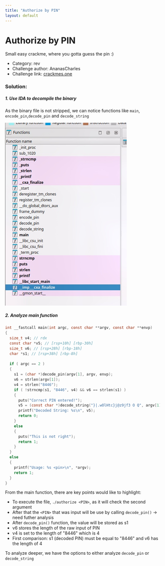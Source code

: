 ```yaml
---
title: "Authorize by PIN"
layout: default
---
```


# Authorize by PIN

Small easy crackme, where you gotta guess the pin :)

- Category: rev
- Challenge author: AnanasCharles
- Challenge link: [crackmes.one](https://crackmes.one/crackme/6617d3a5cddae72ae250c556)

### Solution:

##### 1. Use IDA to decompile the binary

As the binary file is not stripped, we can notice functions like `main`, `encode_pin`,`decode_pin` and `decode_string`

![functions](functions.jpg)

##### 2. Analyze main function 

```c
int __fastcall main(int argc, const char **argv, const char **envp)
{
  size_t v4; // rdx
  const char *v5; // [rsp+10h] [rbp-30h]
  size_t v6; // [rsp+28h] [rbp-18h]
  char *s1; // [rsp+38h] [rbp-8h]

  if ( argc == 2 )
  {
    s1 = (char *)decode_pin(argv[1], argv, envp);
    v6 = strlen(argv[1]);
    v4 = strlen("8446");
    if ( !strncmp(s1, "8446", v4) && v6 == strlen(s1) )
    {
      puts("Correct PIN entered!");
      v5 = (const char *)decode_string("}|.wOlHtc}j@z9jf3 O Q", argv[1]);
      printf("Decoded String: %s\n", v5);
      return 0;
    }
    else
    {
      puts("This is not right");
      return 1;
    }
  }
  else
  {
    printf("Usage: %s <pin>\n", *argv);
    return 1;
  }
}
```

From the main function, there are key points would like to highlight:
- To execute the file, `./authorize <PIN>`, as it will check the second argument
- After that the `<PIN>` that was input will be use by calling `decode_pin()` -> need futher analysis
- After `decode_pin()` function, the value will be stored as s1
- v6 stores the length of the raw input of PIN
- v4 is set to the length of "8446" which is 4
- First comparison: s1 (decoded PIN) must be equal to "8446" and v6 has the length of 4

To analyze deeper, we have the options to either analyze `decode_pin` or `decode_string`
